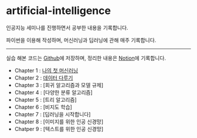 # artificial-intelligence
인공지능 세미나를 진행하면서 공부한 내용을 기록합니다.

파이썬을 이용해 작성하며, 머신러닝과 딥러닝에 관해 매주 기록합니다.

-----
실습 해본 코드는 [Github](https://github.com/Jinwon-Dev/artificial-intelligence)에 저장하며, 정리한 내용은 [Notion](https://jinwonyoon.notion.site/Artificial-Intelligence-b01648e7ae1d4d1b97b523fe73c480d9)에 기록합니다.

- Chapter 1 : [나의 첫 머신러닝](https://jinwonyoon.notion.site/Chapter-1-0ee0eb675a9940ea84fba15006111299)
- Chapter 2 : [데이터 다루기](https://jinwonyoon.notion.site/Chapter-2-a676d519ae7846af850784f81947d75d)
- Chapter 3 : [회귀 알고리즘과 모델 규제]
- Chapter 4 : [다양한 분류 알고리즘]
- Chapter 5 : [트리 알고리즘]
- Chapter 6 : [비지도 학습]
- Chapter 7 : [딥러닝을 시작합니다]
- Chapter 8 : [이미지를 위한 인공 신경망]
- Chatper 9 : [텍스트를 위한 인공 신경망]